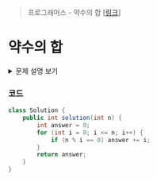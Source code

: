 > 프로그래머스 - 약수의 합 [[링크](https://school.programmers.co.kr/learn/courses/30/lessons/12928)]

# 약수의 합

<details markdown="1">
<summary>문제 설명 보기</summary>
<img src="https://user-images.githubusercontent.com/86038910/185818897-ad1d0f74-2b24-45e3-88b1-dcb85b23b181.png">
</details>

### 코드
```java
class Solution {
    public int solution(int n) {
        int answer = 0;
        for (int i = 0; i <= n; i++) {
            if (n % i == 0) answer += i; 
        }
        return answer;
    }
}
```
